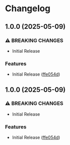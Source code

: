 # Changelog

## 1.0.0 (2025-05-09)


### ⚠ BREAKING CHANGES

* Initial Release

### Features

* Initial Release ([ffe054d](https://github.com/philips-software/qubekit/commit/ffe054ddbc0256e0046f23e5109423f6253ec9a9))

## 1.0.0 (2025-05-09)


### ⚠ BREAKING CHANGES

* Initial Release

### Features

* Initial Release ([ffe054d](https://github.com/philips-software/qubekit/commit/ffe054ddbc0256e0046f23e5109423f6253ec9a9))
